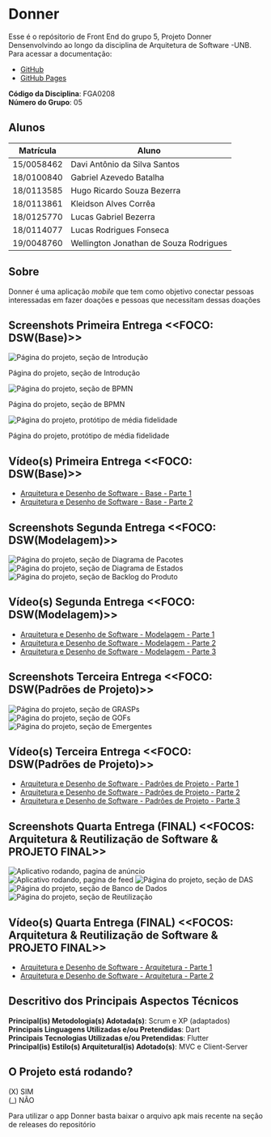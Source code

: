 # Donner
Esse é o repósitorio  de Front End do grupo 5, Projeto Donner Densenvolvindo ao longo da disciplina de Arquitetura de Software -UNB.
Para acessar a documentação:
- [GitHub](https://github.com/UnBArqDsw2021-1/2021.1_G5_ProjetoDonner)
- [GitHub Pages](https://unbarqdsw2021-1.github.io/2021.1_G5_ProjetoDonner/)

**Código da Disciplina**: FGA0208<br>
**Número do Grupo**: 05<br>

## Alunos
|Matrícula | Aluno |
| -- | -- |
| 15/0058462 | Davi Antônio da Silva Santos |
| 18/0100840 | Gabriel Azevedo Batalha |
| 18/0113585 | Hugo Ricardo Souza Bezerra |
| 18/0113861 | Kleidson Alves Corrêa |
| 18/0125770 | Lucas Gabriel Bezerra |
| 18/0114077 | Lucas Rodrigues Fonseca |
| 19/0048760 | Wellington Jonathan de Souza Rodrigues |

## Sobre 
Donner é uma aplicação *mobile* que tem como objetivo conectar pessoas interessadas em fazer doações e pessoas que necessitam dessas doações

## Screenshots Primeira Entrega <<FOCO: DSW(Base)>>

![Página do projeto, seção de Introdução](https://i.imgur.com/1PEFo62.jpg)

Página do projeto, seção de Introdução

![Página do projeto, seção de BPMN](https://i.imgur.com/wT9hmiW.jpg)

Página do projeto, seção de BPMN

![Página do projeto, protótipo de média fidelidade](https://i.imgur.com/oZ7yyG2.jpg)

Página do projeto, protótipo de média fidelidade

## Vídeo(s) Primeira Entrega <<FOCO: DSW(Base)>>

- [Arquitetura e Desenho de Software - Base - Parte 1](https://www.youtube.com/watch?v=ul4FfmD9qn4)
- [Arquitetura e Desenho de Software - Base - Parte 2](https://www.youtube.com/watch?v=IoBF4oE0x00)

## Screenshots Segunda Entrega <<FOCO: DSW(Modelagem)>>

![Página do projeto, seção de Diagrama de Pacotes](https://i.imgur.com/FJX1cD7.png)
![Página do projeto, seção de Diagrama de Estados](https://i.imgur.com/HVXE8Nn.png)
![Página do projeto, seção de Backlog do Produto](https://i.imgur.com/bg7DNe7.png)

## Vídeo(s) Segunda Entrega <<FOCO: DSW(Modelagem)>>

- [Arquitetura e Desenho de Software - Modelagem - Parte 1](https://www.youtube.com/watch?v=nfIGYsoexAs)
- [Arquitetura e Desenho de Software - Modelagem - Parte 2](https://www.youtube.com/watch?v=RtCzEsKYjAs)
- [Arquitetura e Desenho de Software - Modelagem - Parte 3](https://www.youtube.com/watch?v=2Cuokni1Vls)

## Screenshots Terceira Entrega <<FOCO: DSW(Padrões de Projeto)>>
![Página do projeto, seção de GRASPs](https://i.imgur.com/ay3Ty3b.png)
![Página do projeto, seção de GOFs](https://i.imgur.com/v5DGQvJ.png)
![Página do projeto, seção de Emergentes](https://i.imgur.com/fsdWQtH.png)

## Vídeo(s) Terceira Entrega <<FOCO: DSW(Padrões de Projeto)>>
- [Arquitetura e Desenho de Software - Padrões de Projeto - Parte 1](https://www.youtube.com/watch?v=SyDM5jVQWnk)
- [Arquitetura e Desenho de Software - Padrões de Projeto - Parte 2](https://www.youtube.com/watch?v=kuPX-hfrQwA)
- [Arquitetura e Desenho de Software - Padrões de Projeto - Parte 3](https://www.youtube.com/watch?v=Cg077f4jVLg)

## Screenshots Quarta Entrega (FINAL) <<FOCOS: Arquitetura & Reutilização de Software & PROJETO FINAL>>
![Aplicativo rodando, pagina de anúncio](https://i.imgur.com/kM1o4RW.png)
![Aplicativo rodando, pagina de feed](https://i.imgur.com/YkO4tPg.jpg)
![Página do projeto, seção de DAS](https://i.imgur.com/tR4XjJM.png)
![Página do projeto, seção de Banco de Dados](https://i.imgur.com/hruqgHW.png)
![Página do projeto, seção de Reutilização](https://i.imgur.com/LCshLFw.png)

## Vídeo(s) Quarta Entrega (FINAL) <<FOCOS: Arquitetura & Reutilização de Software & PROJETO FINAL>>
- [Arquitetura e Desenho de Software - Arquitetura - Parte 1](https://www.youtube.com/watch?v=IOiMzQNnows)
- [Arquitetura e Desenho de Software - Arquitetura - Parte 2](https://www.youtube.com/watch?v=zxNrRkzoEoE)

## Descritivo dos Principais Aspectos Técnicos 
**Principal(is) Metodologia(s) Adotada(s)**: Scrum e XP (adaptados)<br>
**Principais Linguagens Utilizadas e/ou Pretendidas**: Dart<br>
**Principais Tecnologias Utilizadas e/ou Pretendidas**: Flutter<br>
**Principal(is) Estilo(s) Arquitetural(is) Adotado(s)**: MVC e Client-Server<br>

## O Projeto está rodando?
(X) SIM  
(_) NÃO  

Para utilizar o app Donner basta baixar o arquivo apk mais recente na seção de releases do repositório 
